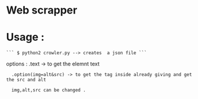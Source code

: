 # Web scrapper 

  # Usage : 
    ``` $ python2 crowler.py --> creates  a json file ```

  options :
      .text -> to get the elemnt text 

      .option(img=alt&src) -> to get the tag inside already giving and get the src and alt 

      img,alt,src can be changed .
      
      
